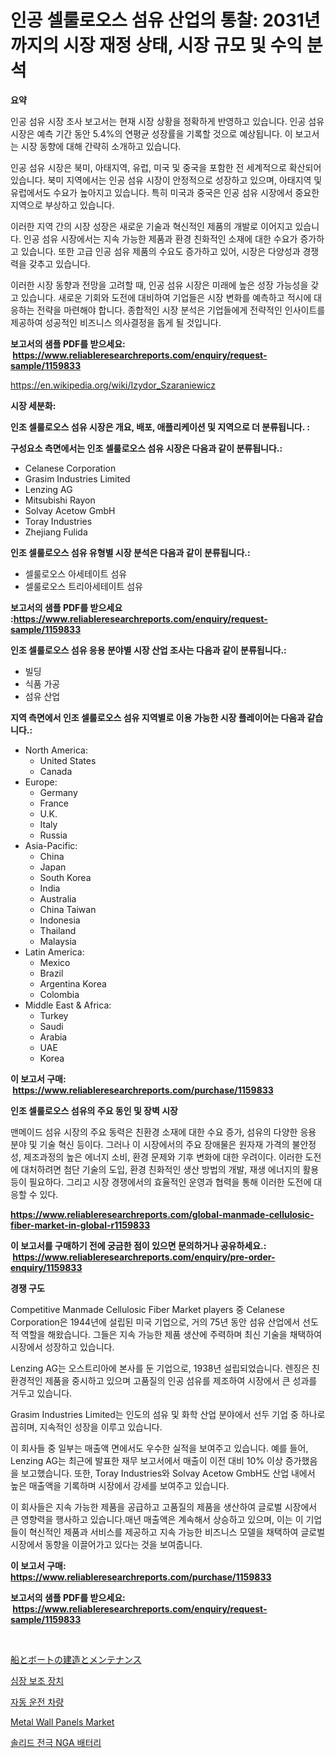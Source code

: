 <p><h1>인공 셀룰로오스 섬유 산업의 통찰: 2031년까지의 시장 재정 상태, 시장 규모 및 수익 분석</h1></p><p><strong>요약</strong></p>
<p><p>인공 섬유 시장 조사 보고서는 현재 시장 상황을 정확하게 반영하고 있습니다. 인공 섬유 시장은 예측 기간 동안 5.4%의 연평균 성장률을 기록할 것으로 예상됩니다. 이 보고서는 시장 동향에 대해 간략히 소개하고 있습니다.</p><p>인공 섬유 시장은 북미, 아태지역, 유럽, 미국 및 중국을 포함한 전 세계적으로 확산되어 있습니다. 북미 지역에서는 인공 섬유 시장이 안정적으로 성장하고 있으며, 아태지역 및 유럽에서도 수요가 높아지고 있습니다. 특히 미국과 중국은 인공 섬유 시장에서 중요한 지역으로 부상하고 있습니다.</p><p>이러한 지역 간의 시장 성장은 새로운 기술과 혁신적인 제품의 개발로 이어지고 있습니다. 인공 섬유 시장에서는 지속 가능한 제품과 환경 친화적인 소재에 대한 수요가 증가하고 있습니다. 또한 고급 인공 섬유 제품의 수요도 증가하고 있어, 시장은 다양성과 경쟁력을 갖추고 있습니다.</p><p>이러한 시장 동향과 전망을 고려할 때, 인공 섬유 시장은 미래에 높은 성장 가능성을 갖고 있습니다. 새로운 기회와 도전에 대비하여 기업들은 시장 변화를 예측하고 적시에 대응하는 전략을 마련해야 합니다. 종합적인 시장 분석은 기업들에게 전략적인 인사이트를 제공하여 성공적인 비즈니스 의사결정을 돕게 될 것입니다.</p></p>
<p><strong>보고서의 샘플 PDF를 받으세요: &nbsp;<a href="https://www.reliableresearchreports.com/enquiry/request-sample/1159833">https://www.reliableresearchreports.com/enquiry/request-sample/1159833</a></strong></p>
<p><a href="https://en.wikipedia.org/wiki/Izydor_Szaraniewicz">https://en.wikipedia.org/wiki/Izydor_Szaraniewicz</a></p>
<p><strong>시장 세분화:</strong></p>
<p><strong> 인조 셀룰로오스 섬유 시장은 개요, 배포, 애플리케이션 및 지역으로 더 분류됩니다. :</strong></p>
<p><strong>구성요소 측면에서는 인조 셀룰로오스 섬유 시장은 다음과 같이 분류됩니다.:</strong></p>
<p><ul><li>Celanese Corporation</li><li>Grasim Industries Limited</li><li>Lenzing AG</li><li>Mitsubishi Rayon</li><li>Solvay Acetow GmbH</li><li>Toray Industries</li><li>Zhejiang Fulida</li></ul></p>
<p><strong> 인조 셀룰로오스 섬유 유형별 시장 분석은 다음과 같이 분류됩니다.:</strong></p>
<p><ul><li>셀룰로오스 아세테이트 섬유</li><li>셀룰로오스 트리아세테이트 섬유</li></ul></p>
<p><strong>보고서의 샘플 PDF를 받으세요 :<a href="https://www.reliableresearchreports.com/enquiry/request-sample/1159833">https://www.reliableresearchreports.com/enquiry/request-sample/1159833</a></strong></p>
<p><strong> 인조 셀룰로오스 섬유 응용 분야별 시장 산업 조사는 다음과 같이 분류됩니다.:</strong></p>
<p><ul><li>빌딩</li><li>식품 가공</li><li>섬유 산업</li></ul></p>
<p><strong>지역 측면에서 인조 셀룰로오스 섬유 지역별로 이용 가능한 시장 플레이어는 다음과 같습니다.:</strong></p>
<p><ul>
    <li>
        North America:
        <ul>
            <li>United States</li>
            <li>Canada</li>
        </ul>
    </li>
    <li>
        Europe:
        <ul>
            <li>Germany</li>
            <li>France</li>
            <li>U.K.</li>
            <li>Italy</li>
            <li>Russia</li>
        </ul>
    </li>
    <li>
        Asia-Pacific:
        <ul>
            <li>China</li>
            <li>Japan</li>
            <li>South Korea</li>
            <li>India</li>
            <li>Australia</li>
            <li>China Taiwan</li>
            <li>Indonesia</li>
            <li>Thailand</li>
            <li>Malaysia</li>
        </ul>
    </li>
    <li>
        Latin America:
        <ul>
            <li>Mexico</li>
            <li>Brazil</li>
            <li>Argentina Korea</li>
            <li>Colombia</li>
        </ul>
    </li>
    <li>
        Middle East & Africa:
        <ul>
            <li>Turkey</li>
            <li>Saudi</li>
            <li>Arabia</li>
            <li>UAE</li>
            <li>Korea</li>
        </ul>
    </li>
    </ul></p>
<p><strong>이 보고서 구매: &nbsp;<a href="https://www.reliableresearchreports.com/purchase/1159833">https://www.reliableresearchreports.com/purchase/1159833</a></strong></p>
<p><strong>인조 셀룰로오스 섬유의 주요 동인 및 장벽 시장</strong></p>
<p><p>맨메이드 섬유 시장의 주요 동력은 친환경 소재에 대한 수요 증가, 섬유의 다양한 응용 분야 및 기술 혁신 등이다. 그러나 이 시장에서의 주요 장애물은 원자재 가격의 불안정성, 제조과정의 높은 에너지 소비, 환경 문제와 기후 변화에 대한 우려이다. 이러한 도전에 대처하려면 첨단 기술의 도입, 환경 친화적인 생산 방법의 개발, 재생 에너지의 활용 등이 필요하다. 그리고 시장 경쟁에서의 효율적인 운영과 협력을 통해 이러한 도전에 대응할 수 있다.</p></p>
<p><strong><a href="https://www.reliableresearchreports.com/global-manmade-cellulosic-fiber-market-in-global-r1159833">https://www.reliableresearchreports.com/global-manmade-cellulosic-fiber-market-in-global-r1159833</a></strong></p>
<p><strong>이 보고서를 구매하기 전에 궁금한 점이 있으면 문의하거나 공유하세요.: &nbsp;<a href="https://www.reliableresearchreports.com/enquiry/pre-order-enquiry/1159833">https://www.reliableresearchreports.com/enquiry/pre-order-enquiry/1159833</a></strong></p>
<p><strong>경쟁 구도</strong></p>
<p><p>Competitive Manmade Cellulosic Fiber Market players 중 Celanese Corporation은 1944년에 설립된 미국 기업으로, 거의 75년 동안 섬유 산업에서 선도적 역할을 해왔습니다. 그들은 지속 가능한 제품 생산에 주력하며 최신 기술을 채택하여 시장에서 성장하고 있습니다.</p><p>Lenzing AG는 오스트리아에 본사를 둔 기업으로, 1938년 설립되었습니다. 렌징은 친환경적인 제품을 중시하고 있으며 고품질의 인공 섬유를 제조하여 시장에서 큰 성과를 거두고 있습니다.</p><p>Grasim Industries Limited는 인도의 섬유 및 화학 산업 분야에서 선두 기업 중 하나로 꼽히며, 지속적인 성장을 이루고 있습니다.</p><p>이 회사들 중 일부는 매출액 면에서도 우수한 실적을 보여주고 있습니다. 예를 들어, Lenzing AG는 최근에 발표한 재무 보고서에서 매출이 이전 대비 10% 이상 증가했음을 보고했습니다. 또한, Toray Industries와 Solvay Acetow GmbH도 산업 내에서 높은 매출액을 기록하며 시장에서 강세를 보여주고 있습니다.</p><p>이 회사들은 지속 가능한 제품을 공급하고 고품질의 제품을 생산하여 글로벌 시장에서 큰 영향력을 행사하고 있습니다.매년 매출액은 계속해서 상승하고 있으며, 이는 이 기업들이 혁신적인 제품과 서비스를 제공하고 지속 가능한 비즈니스 모델을 채택하여 글로벌 시장에서 동향을 이끌어가고 있다는 것을 보여줍니다.</p></p>
<p><strong>이 보고서 구매: &nbsp; <a href="https://www.reliableresearchreports.com/purchase/1159833">https://www.reliableresearchreports.com/purchase/1159833</a></strong></p>
<p><strong>보고서의 샘플 PDF를 받으세요: &nbsp;<a href="https://www.reliableresearchreports.com/enquiry/request-sample/1159833">https://www.reliableresearchreports.com/enquiry/request-sample/1159833</a></strong><strong></strong></p>
<p>&nbsp;</p>
<p><p><a href="https://medium.com/@attyourniture/%E8%88%B9%E8%88%B6%E3%81%8A%E3%82%88%E3%81%B3%E3%83%9C%E3%83%BC%E3%83%88%E3%81%AE%E5%BB%BA%E8%A8%AD%E3%81%A8%E3%83%A1%E3%83%B3%E3%83%86%E3%83%8A%E3%83%B3%E3%82%B9%E3%81%AE%E5%B8%82%E5%A0%B4%E5%B1%95%E6%9C%9B-%E7%94%A3%E6%A5%AD%E6%A6%82%E8%A6%81%E3%81%A8%E4%BA%88%E6%B8%AC-2024%E5%B9%B4%E3%81%8B%E3%82%892031%E5%B9%B4%E3%81%BE%E3%81%A7-9cf6b947d974">船とボートの建造とメンテナンス</a></p><p><a href="https://medium.com/@sherlock567567/%EA%B8%80%EB%A1%9C%EB%B2%8C-%EC%8B%AC%EC%9E%A5-%EB%B3%B4%EC%A1%B0-%EA%B8%B0%EA%B8%B0-%EC%8B%9C%EC%9E%A5-%EA%B7%9C%EB%AA%A8-%EB%B0%8F-%EC%A0%90%EC%9C%A0%EC%9C%A8-%EB%B6%84%EC%84%9D-%EC%A0%9C%ED%92%88-%EC%9C%A0%ED%98%95%EB%B3%84-%EC%9D%91%EC%9A%A9%EB%B3%84-%EC%A7%80%EC%97%AD%EB%B3%84-%EC%98%88%EC%B8%A1-2024-2031-756346053091">심장 보조 장치</a></p><p><a href="https://github.com/KellyLyncyh543964/Market-Research-Report-List-2/blob/main/9889579133907.md">자동 운전 차량</a></p><p><a href="https://github.com/thereveren80/Market-Research-Report-List-1/blob/main/metal-wall-panels-market.md">Metal Wall Panels Market</a></p><p><a href="https://github.com/laholand/Market-Research-Report-List-4/blob/main/9885103133906.md">솔리드 전극 NGA 배터리</a></p></p>